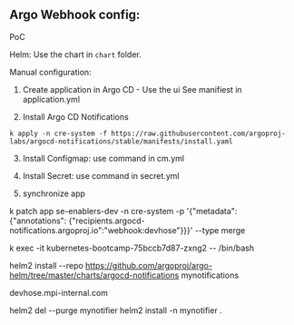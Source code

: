 ## Argo Webhook config:

PoC

Helm:
Use the chart in `chart` folder.



Manual configuration:

1. Create application in Argo CD - Use the ui 
See manifiest in application.yml

2. Install Argo CD Notifications 

```
k apply -n cre-system -f https://raw.githubusercontent.com/argoproj-labs/argocd-notifications/stable/manifests/install.yaml
```

3. Install Configmap: use command in cm.yml

4. Install Secret: use command in secret.yml

5. synchronize app


k patch app se-enablers-dev -n cre-system -p '{"metadata": {"annotations": {"recipients.argocd-notifications.argoproj.io":"webhook:devhose"}}}' --type merge


k exec -it kubernetes-bootcamp-75bccb7d87-zxng2 -- /bin/bash



helm2 install --repo https://github.com/argoproj/argo-helm/tree/master/charts/argocd-notifications mynotifications 

devhose.mpi-internal.com


helm2 del --purge mynotifier
helm2 install -n mynotifier .
